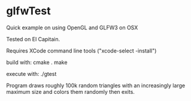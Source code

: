 # glfwTest
Quick example on using OpenGL and GLFW3 on OSX

Tested on El Capitain.

Requires XCode command line tools ("xcode-select -install")

build with:
cmake .
make

execute with:
./gtest

Program draws roughly 100k random triangles with an increasingly large maximum size and colors them randomly then exits.
